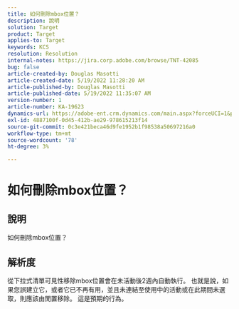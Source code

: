 ```yaml
---
title: 如何刪除mbox位置？
description: 說明
solution: Target
product: Target
applies-to: Target
keywords: KCS
resolution: Resolution
internal-notes: https://jira.corp.adobe.com/browse/TNT-42085
bug: false
article-created-by: Douglas Masotti
article-created-date: 5/19/2022 11:28:20 AM
article-published-by: Douglas Masotti
article-published-date: 5/19/2022 11:35:07 AM
version-number: 1
article-number: KA-19623
dynamics-url: https://adobe-ent.crm.dynamics.com/main.aspx?forceUCI=1&pagetype=entityrecord&etn=knowledgearticle&id=09bdf6c7-66d7-ec11-a7b5-000d3a3add22
exl-id: 4887100f-0d45-412b-ae29-978615213f14
source-git-commit: 0c3e421beca46d9fe1952b1f98538a50697216a0
workflow-type: tm+mt
source-wordcount: '78'
ht-degree: 3%

---
```


# 如何刪除mbox位置？

## 說明

如何刪除mbox位置？

## 解析度


從下拉式清單可見性移除mbox位置會在未活動後2週內自動執行。 也就是說，如果您誤建立它，或者它已不再有用，並且未連結至使用中的活動或在此期間未選取，則應該由閒置移除。 這是預期的行為。
